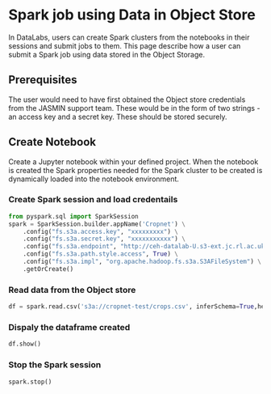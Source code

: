 # Spark job using Data in Object Store

In DataLabs, users can create Spark clusters from the notebooks in their sessions and submit jobs to them. This page describe how a user can submit a Spark job using data stored in the Object Storage.

## Prerequisites

The user would need to have first obtained the Object store credentials from the JASMIN support team. These would be in the form of two strings - an access key and a secret key. These should be stored securely.

## Create Notebook

Create a Jupyter notebook within your defined project. When the notebook is created the Spark properties needed for the Spark cluster to be created is dynamically loaded into the notebook environment.

### Create Spark session and load credentails

```python
from pyspark.sql import SparkSession
spark = SparkSession.builder.appName('Cropnet') \
    .config("fs.s3a.access.key", "xxxxxxxxx") \
    .config("fs.s3a.secret.key", "xxxxxxxxxxx") \
    .config("fs.s3a.endpoint", "http://ceh-datalab-U.s3-ext.jc.rl.ac.uk") \
    .config("fs.s3a.path.style.access", True) \
    .config("fs.s3a.impl", "org.apache.hadoop.fs.s3a.S3AFileSystem") \
    .getOrCreate()
```

### Read data from the Object store

```python
df = spark.read.csv('s3a://cropnet-test/crops.csv', inferSchema=True,header=True)
```

### Dispaly the dataframe created

```python
df.show()
```

### Stop the Spark session

```python
spark.stop()
```